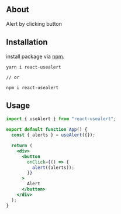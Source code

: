 ## About

Alert by clicking button


## Installation

install package via [npm](https://www.npmjs.com/package/react-use-models).

```
yarn i react-usealert

// or

npm i react-usealert
```



## Usage

```jsx
import { useAlert } from "react-usealert";

export default function App() {
  const { alerts } = useAlert({});

  return (
    <div>
      <button
        onClick={() => {
          alert((alerts));
        }}
      >
        Alert
      </button>
    </div>
  );
}


```